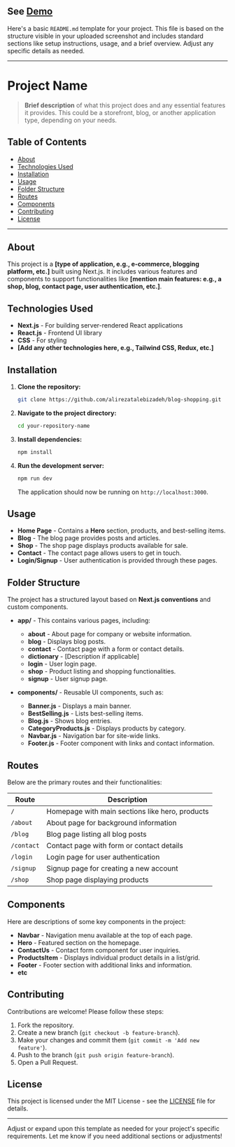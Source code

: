 ## See [Demo](https://blog-shopping.vercel.app/)

Here's a basic `README.md` template for your project. This file is based on the structure visible in your uploaded screenshot and includes standard sections like setup instructions, usage, and a brief overview. Adjust any specific details as needed.

---

# Project Name

> **Brief description** of what this project does and any essential features it provides. This could be a storefront, blog, or another application type, depending on your needs.

## Table of Contents

- [About](#about)
- [Technologies Used](#technologies-used)
- [Installation](#installation)
- [Usage](#usage)
- [Folder Structure](#folder-structure)
- [Routes](#routes)
- [Components](#components)
- [Contributing](#contributing)
- [License](#license)

---

## About

This project is a **[type of application, e.g., e-commerce, blogging platform, etc.]** built using Next.js. It includes various features and components to support functionalities like **[mention main features: e.g., a shop, blog, contact page, user authentication, etc.]**.

## Technologies Used

- **Next.js** - For building server-rendered React applications
- **React.js** - Frontend UI library
- **CSS** - For styling
- **[Add any other technologies here, e.g., Tailwind CSS, Redux, etc.]**

## Installation

1. **Clone the repository:**

   ```bash
   git clone https://github.com/alirezatalebizadeh/blog-shopping.git
   ```

2. **Navigate to the project directory:**

   ```bash
   cd your-repository-name
   ```

3. **Install dependencies:**

   ```bash
   npm install
   ```

4. **Run the development server:**

   ```bash
   npm run dev
   ```

   The application should now be running on `http://localhost:3000`.

## Usage

- **Home Page** - Contains a **Hero** section, products, and best-selling items.
- **Blog** - The blog page provides posts and articles.
- **Shop** - The shop page displays products available for sale.
- **Contact** - The contact page allows users to get in touch.
- **Login/Signup** - User authentication is provided through these pages.

## Folder Structure

The project has a structured layout based on **Next.js conventions** and custom components.

- **app/** - This contains various pages, including:

  - **about** - About page for company or website information.
  - **blog** - Displays blog posts.
  - **contact** - Contact page with a form or contact details.
  - **dictionary** - [Description if applicable]
  - **login** - User login page.
  - **shop** - Product listing and shopping functionalities.
  - **signup** - User signup page.

- **components/** - Reusable UI components, such as:
  - **Banner.js** - Displays a main banner.
  - **BestSelling.js** - Lists best-selling items.
  - **Blog.js** - Shows blog entries.
  - **CategoryProducts.js** - Displays products by category.
  - **Navbar.js** - Navigation bar for site-wide links.
  - **Footer.js** - Footer component with links and contact information.

## Routes

Below are the primary routes and their functionalities:

| Route      | Description                                     |
| ---------- | ----------------------------------------------- |
| `/`        | Homepage with main sections like hero, products |
| `/about`   | About page for background information           |
| `/blog`    | Blog page listing all blog posts                |
| `/contact` | Contact page with form or contact details       |
| `/login`   | Login page for user authentication              |
| `/signup`  | Signup page for creating a new account          |
| `/shop`    | Shop page displaying products                   |

## Components

Here are descriptions of some key components in the project:

- **Navbar** - Navigation menu available at the top of each page.
- **Hero** - Featured section on the homepage.
- **ContactUs** - Contact form component for user inquiries.
- **ProductsItem** - Displays individual product details in a list/grid.
- **Footer** - Footer section with additional links and information.
- **etc**

## Contributing

Contributions are welcome! Please follow these steps:

1. Fork the repository.
2. Create a new branch (`git checkout -b feature-branch`).
3. Make your changes and commit them (`git commit -m 'Add new feature'`).
4. Push to the branch (`git push origin feature-branch`).
5. Open a Pull Request.

## License

This project is licensed under the MIT License - see the [LICENSE](LICENSE) file for details.

---

Adjust or expand upon this template as needed for your project's specific requirements. Let me know if you need additional sections or adjustments!
